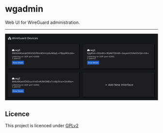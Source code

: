 # wgadmin

Web UI for WireGuard administration.

---

![preview](doc/preview.png)

## Licence

This project is licenced under [GPLv2](LICENCE.md)
